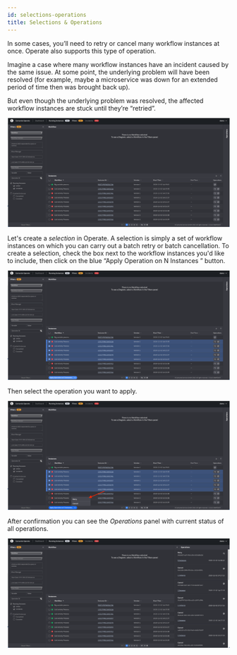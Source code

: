 ```yaml
---
id: selections-operations
title: Selections & Operations
---
```


In some cases, you’ll need to retry or cancel many workflow instances at once. Operate also supports this type of operation.

Imagine a case where many workflow instances have an incident caused by the same issue. At some point, the underlying problem will have been resolved (for example, maybe a microservice was down for an extended period of time then was brought back up). 

But even though the underlying problem was resolved, the affected workflow instances are stuck until they’re “retried”.

![operate-batch-retry](./img/operate-many-instances-with-incident_dark.png)

Let's create a _selection_ in Operate. A selection is simply a set of workflow instances on which you can carry out a batch retry or batch cancellation. To create a selection, check the box next to the workflow instances you'd like to include, then click on the blue “Apply Operation on N Instances ” button. 

![operate-batch-retry](img/operate-create-selection_dark.png)

Then select the operation you want to apply.

![operate-batch-retry](./img/operate-select-operation_dark.png)

After confirmation you can see the _Operations_ panel with current status of all operations.

![operate-batch-retry](./img/operate-operations-panel_dark.png)

